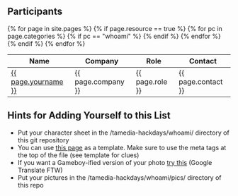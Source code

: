 <section class="nes-container t-grey with-title">
  <h2 class="title tred">Participants</h2>
  <table class="nes-table is-bordered is-centered">
      <thead>
          <th>Name</th>
          <th>Company</th>
          <th>Role</th>
          <th>Contact</th>
      </thead>
      <tbody>
    {% for page in site.pages %}
      {% if page.resource == true %}
        {% for pc in page.categories %}
          {% if pc == "whoami" %}
              <tr>
                  <td><a href="/tamedia-hackdays/{{ page.url }}">{{ page.yourname }}</a></td>
                  <td>{{ page.company }}</td>
                  <td>{{ page.role }}</td>
                  <td>{{ page.contact }}</td>
              </tr>
          {% endif %}   <!-- cat-match-p -->
        {% endfor %}  <!-- page-category -->
      {% endif %}   <!-- resource-p -->
    {% endfor %}  <!-- page -->
      </tbody>
  </table>
</section>

<i class="nes-charmander"></i>

<section class="nes-container t-grey with-title">
  <h2 class="title tred">Hints for Adding Yourself to this List</h2>

  <ul class="nes-list is-disc">
    <li>Put your character sheet in the /tamedia-hackdays/whoami/ directory of this git repository</li>
    <li>You can use <a href="/tamedia-hackdays/whoami/harryfuecks">this page</a> as a template. Make sure to use the meta tags at the top of the file (see template for clues)</li>
    <li>If you want a Gameboy-ified version of your photo <a href="http://yrlab.zatunen.com/webgl/gbpic/gbpic.html">try this</a> (Google Translate FTW)</li>
    <li>Put your pictures in the /tamedia-hackdays/whoami/pics/ directory of this repo</li>
  </ul>
</section>